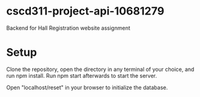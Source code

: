 # cscd311-project-api-10681279
Backend for Hall Registration website assignment

# Setup
Clone the repository, open the directory in any terminal of your choice, and run npm install.
Run npm start afterwards to start the server.

Open "localhost/reset" in your browser to initialize the database.
